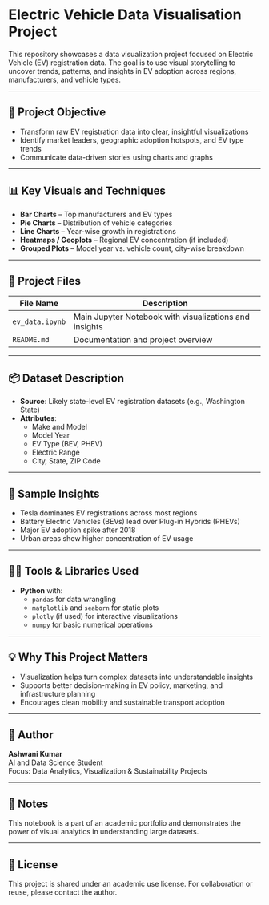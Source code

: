# Electric Vehicle Data Visualisation Project

This repository showcases a data visualization project focused on Electric Vehicle (EV) registration data. The goal is to use visual storytelling to uncover trends, patterns, and insights in EV adoption across regions, manufacturers, and vehicle types.

---

## 🎯 Project Objective

- Transform raw EV registration data into clear, insightful visualizations
- Identify market leaders, geographic adoption hotspots, and EV type trends
- Communicate data-driven stories using charts and graphs

---

## 📊 Key Visuals and Techniques

- **Bar Charts** – Top manufacturers and EV types
- **Pie Charts** – Distribution of vehicle categories
- **Line Charts** – Year-wise growth in registrations
- **Heatmaps / Geoplots** – Regional EV concentration (if included)
- **Grouped Plots** – Model year vs. vehicle count, city-wise breakdown

---

## 📁 Project Files

| File Name       | Description                                         |
|------------------|-----------------------------------------------------|
| `ev_data.ipynb`  | Main Jupyter Notebook with visualizations and insights |
| `README.md`      | Documentation and project overview                  |

---

## 📦 Dataset Description

- **Source**: Likely state-level EV registration datasets (e.g., Washington State)
- **Attributes**:
  - Make and Model
  - Model Year
  - EV Type (BEV, PHEV)
  - Electric Range
  - City, State, ZIP Code

---

## 🌟 Sample Insights

- Tesla dominates EV registrations across most regions
- Battery Electric Vehicles (BEVs) lead over Plug-in Hybrids (PHEVs)
- Major EV adoption spike after 2018
- Urban areas show higher concentration of EV usage

---

## 👨‍💻 Tools & Libraries Used

- **Python** with:
  - `pandas` for data wrangling
  - `matplotlib` and `seaborn` for static plots
  - `plotly` (if used) for interactive visualizations
  - `numpy` for basic numerical operations

---

## 💡 Why This Project Matters

- Visualization helps turn complex datasets into understandable insights
- Supports better decision-making in EV policy, marketing, and infrastructure planning
- Encourages clean mobility and sustainable transport adoption

---

## 👤 Author

**Ashwani Kumar**  
AI and Data Science Student  
Focus: Data Analytics, Visualization & Sustainability Projects

---

## 📌 Notes

This notebook is a part of an academic portfolio and demonstrates the power of visual analytics in understanding large datasets.

---

## 📜 License

This project is shared under an academic use license. For collaboration or reuse, please contact the author.

